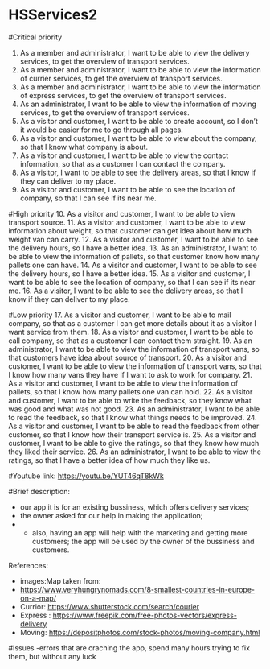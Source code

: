 # HSServices2

#Critical priority
1.	As a member and administrator, I want to be able to view the delivery services, to get the overview of transport services.
2.	As a member and administrator, I want to be able to view the information of currier services, to get the overview of transport services.
3.	As a member and administrator, I want to be able to view the information of express services, to get the overview of transport services.
4.	As an administrator, I want to be able to view the information of moving services, to get the overview of transport services.
5.	As a visitor and customer, I want to be able to create account, so I don’t it would be easier for me to go through all pages.
6.	As a visitor and customer, I want to be able to view about the company, so that I know what company is about. 
7.	As a visitor and customer, I want to be able to view the contact information, so that as a customer I can contact the company. 
8.	As a visitor, I want to be able to see the delivery areas, so that I know if they can deliver to my place. 
9.	As a visitor and customer, I want to be able to see the location of company, so that I can see if its near me. 

#High priority
10.	As a visitor and customer, I want to be able to view transport source. 
11.	As a visitor and customer, I want to be able to view information about weight, so that customer can get idea about how much weight van can carry. 
12.	As a visitor and customer, I want to be able to see the delivery hours, so I have a better idea. 
13.	As an administrator, I want to be able to view the information of pallets, so that customer know how many pallets one can have. 
14.	As a visitor and customer, I want to be able to see the delivery hours, so I have a better idea. 
15.	As a visitor and customer, I want to be able to see the location of company, so that I can see if its near me. 
16.	As a visitor, I want to be able to see the delivery areas, so that I know if they can deliver to my place. 

#Low priority
17.	As a visitor and customer, I want to be able to mail company, so that as a customer I can get more details about it as a visitor I want service from them. 
18.	As a visitor and customer, I want to be able to call company, so that as a customer I can contact them straight. 
19.	As an administrator, I want to be able to view the information of transport vans, so that customers have idea about source of transport. 
20.	As a visitor and customer, I want to be able to view the information of transport vans, so that I know how many vans they have if I want to ask to work for company. 
21.	As a visitor and customer, I want to be able to view the information of pallets, so that I know how many pallets one van can hold. 
22.	As a visitor and customer, I want to be able to write the feedback, so they know what was good and what was not good. 
23.	As an administrator, I want to be able to read the feedback, so that I know what things needs to be improved.
24.	As a visitor and customer, I want to be able to read the feedback from other customer, so that I know how their transport service is.
25.	As a visitor and customer, I want to be able to give the ratings, so that they know how much they liked their service.
26.	As an administrator, I want to be able to view the ratings, so that I have a better idea of how much they like us.


#Youtube link:
https://youtu.be/YUT46qT8kWk


#Brief description:

- our app it is for an existing bussiness, which offers delivery services;
- the owner asked for our help in making the application;
- - also, having an app will help with the marketing and getting more customers;
the app will be used by the owner of the bussiness and customers.

References:

- images:Map taken from:
- https://www.veryhungrynomads.com/8-smallest-countries-in-europe-on-a-map/ 
- Currior: https://www.shutterstock.com/search/courier
- Express : https://www.freepik.com/free-photos-vectors/express-delivery
- Moving: https://depositphotos.com/stock-photos/moving-company.html


#Issues
-errors that are craching the app, spend many hours trying to fix them, but without any luck
